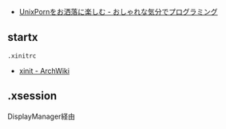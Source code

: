 - [UnixPornをお洒落に楽しむ - おしゃれな気分でプログラミング](http://neko-mac.blogspot.com/2022/04/unixporn.html)

## startx
`.xinitrc`
- [xinit - ArchWiki](https://wiki.archlinux.jp/index.php/Xinit#xinitrc)

## .xsession
DisplayManager経由
